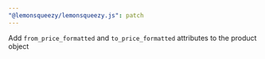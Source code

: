 ```yaml
---
"@lemonsqueezy/lemonsqueezy.js": patch
---
```


Add `from_price_formatted` and `to_price_formatted` attributes to the product object
